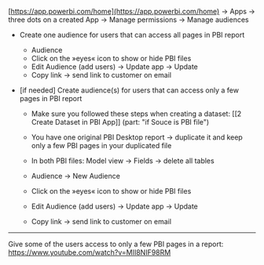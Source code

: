 [https://app.powerbi.com/home](https://app.powerbi.com/home) -> Apps -> three dots on a created App -> Manage permissions -> Manage audiences

- Create one audience for users that can access all pages in PBI report
	- Audience
	- Click on the »eyes« icon to show or hide PBI files
	- Edit Audience (add users) -> Update app -> Update
	- Copy link -> send link to customer on email

- [if needed] Create audience(s) for users that can access only a few pages in PBI report
	- Make sure you followed these steps when creating a dataset: [[2 Create Dataset in PBI App]] (part: "if Souce is PBI file")
	- You have one original PBI Desktop report -> duplicate it and keep only a few PBI pages in your duplicated file
	- In both PBI files: Model view -> Fields -> delete all tables

	- Audience -> New Audience
	- Click on the »eyes« icon to show or hide PBI files
	- Edit Audience (add users) -> Update app -> Update
	- Copy link -> send link to customer on email

---

Give some of the users access to only a few PBI pages in a report: https://www.youtube.com/watch?v=MII8NIF98RM





